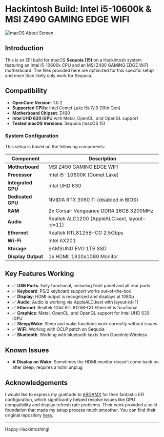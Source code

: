 # Hackintosh Build: Intel i5-10600k & MSI Z490 GAMING EDGE WIFI


![macOS About Screen](https://cdn.discordapp.com/attachments/1213894175221878784/1311277451820662846/Screenshot_2024-11-27_at_2.04.44_AM.png?ex=674845ca&is=6746f44a&hm=45813ea7af47c99c5c0e30143163fd0b375fa0e61d3413f021ba7248b49bae77&)


## Introduction

This is an EFI build for macOS **Sequoia (15)** on a Hackintosh system featuring an Intel i5-10600k CPU and an MSI Z490 GAMING EDGE WIFI motherboard. The files provided here are optimized for this specific setup and more than likely only work for Sequoia.

## Compatibility

- **OpenCore Version**: 1.0.2
- **Supported CPUs**: Intel Comet Lake i5/i7/i9 (10th Gen)
- **Motherboard Chipset**: Z490
- **Intel UHD 630 iGPU** with Metal, OpenCL, and OpenGL support
- **Tested macOS Versions**: Sequoia (macOS 15)

### System Configuration

This setup is based on the following components:

| Component            | Description                                             |
|----------------------|---------------------------------------------------------|
| **Motherboard**       | MSI Z490 GAMING EDGE WIFI                               |
| **Processor**         | Intel i5-10600K (Comet Lake)                            |
| **Integrated GPU**    | Intel UHD 630                                           |
| **Dedicated GPU**     | NVIDIA RTX 3060 Ti (disabled in BIOS)                   |
| **RAM**               | 2x Corsair Vengeance DDR4 16GB 3200MHz                  |
| **Audio**             | Realtek ALC1200 (AppleALC.kext, layout-id=11)           |
| **Ethernet**          | Realtek RTL8125B-CG 2.5Gbps                             |
| **Wi-Fi**             | Intel AX201                                             |
| **Storage**           | SAMSUNG EVO 1TB SSD                                     |
| **Display Output**    | 1x HDMI, 1920x1080 Monitor                              |

## Key Features Working

- ✅ **USB Ports**: Fully functional, including front panel and all rear ports
- ✅ **Keyboard**: PS/2 keyboard support works out-of-the-box
- ✅ **Display**: HDMI output is recognized and displays at 1080p
- ✅ **Audio**: Audio is working via AppleALC.kext with layout-id=11
- ✅ **Ethernet**: Realtek 1Gbit RTL8125B-CG Ethernet is functional
- ✅ **Graphics**: Metal, OpenCL, and OpenGL support for Intel UHD 630 iGPU
- ✅ **Sleep/Wake**: Sleep and wake functions work correctly without issues
- ✅ **WiFi**: Working with OCLP patch on Sequoia
- ✅ **Bluetooth**: Working with bluetooth kexts from OpenIntelWireless
  
## Known Issues

- ❌ **Display on Wake**: Sometimes the HDMI monitor doesn’t come back on after sleep; requires a hdmi unplug

## Acknowledgements

I would like to express my gratitude to [ARGAMX](https://github.com/ARGAMX) for their fantastic EFI configuration, which significantly helped resolve issues like GPU compatibility and display refresh rate problems. Their work provided a solid foundation that made my setup process much smoother. You can find their original repository [here](https://github.com/ARGAMX/Hackintosh-Intel-i9-10850k-MSI-Z490-GAMING-EDGE-WIFI).

---

Happy Hackintoshing!
